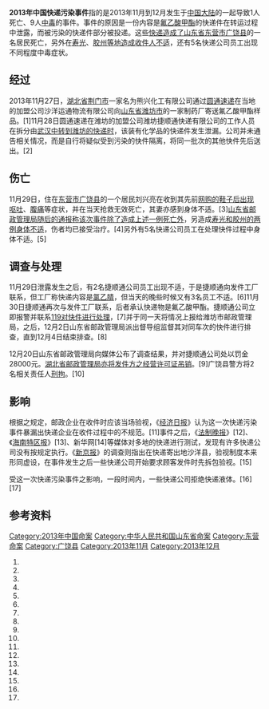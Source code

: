 **2013年中国快递污染事件**指的是2013年11月到12月发生于[中国大陆](../Page/中国大陆.md "wikilink")的一起导致1人死亡、9人[中毒](../Page/中毒.md "wikilink")的事件。事件的原因是一份内容是[氟乙酸甲酯](../Page/氟乙酸甲酯.md "wikilink")的快递件在转运过程中泄露，而被污染的快递件部分被投递。这些[快递造成了](https://zh.wikipedia.org/wiki/快递 "wikilink")[山东省](https://zh.wikipedia.org/wiki/山东省 "wikilink")[东营市](../Page/东营市.md "wikilink")[广饶县](../Page/广饶县.md "wikilink")的一名居民死亡，另外在[寿光](https://zh.wikipedia.org/wiki/寿光 "wikilink")、[胶州等地造成收件人不适](https://zh.wikipedia.org/wiki/胶州 "wikilink")，还有5名快递公司员工出现不同程度中毒症状。

## 经过

2013年11月27日，[湖北省](../Page/湖北省.md "wikilink")[荆门市](../Page/荆门市.md "wikilink")一家名为熊兴化工有限公司通过[圆通速递](../Page/圆通速递.md "wikilink")在当地的加盟公司沙洋运通物流有限公司向[山东省](https://zh.wikipedia.org/wiki/山东省 "wikilink")[潍坊市](../Page/潍坊市.md "wikilink")的一家制药厂寄送氟乙酸甲酯样品。\[1\]11月28日圆通速递在潍坊的加盟公司潍坊捷顺通快递有限公司的工作人员在拆分由[武汉中转到潍坊的快递时](https://zh.wikipedia.org/wiki/武汉 "wikilink")，该装有化学品的快递件发生泄漏。公司并未通告相关情况，而是自行将疑似受到污染的快件隔离，将同一批次的其他快件先后送出。\[2\]

## 伤亡

11月29日，住在[东营市](../Page/东营市.md "wikilink")[广饶县](../Page/广饶县.md "wikilink")的一个居民刘兴亮在收到其先前[网购的鞋子后出现](../Page/网络购物.md "wikilink")[呕吐](../Page/呕吐.md "wikilink")、[腹痛](../Page/腹痛.md "wikilink")等症状，并在当天抢救无效死亡，其妻亦感到身体不适。\[3\][山东省邮政管理局随后的通报称该次事件除了造成上述一例死亡外](https://zh.wikipedia.org/wiki/山东省邮政管理局 "wikilink")，另造成[寿光和](../Page/寿光市.md "wikilink")[胶州的两例身体不适](../Page/胶州市.md "wikilink")，伤者均已接受治疗。\[4\]另外有5名快递公司员工在处理快件过程中身体不适。\[5\]

## 调查与处理

11月29日泄露发生之后，有2名捷顺通公司员工出现不适，于是捷顺通向发件工厂联系，但工厂称快递内容是[氯乙腈](https://zh.wikipedia.org/wiki/氯乙腈 "wikilink")，但当天的晚些时候又有3名员工不适。\[6\]11月30日捷顺通再次与发件工厂联系，后者承认快递物是氟乙酸甲酯。捷顺通公司立即报警并联系[119对快件进行处理](https://zh.wikipedia.org/wiki/119 "wikilink")，\[7\]并于同一天将情况上报给潍坊市邮政管理局，之后，12月2日山东省邮政管理局派出督导组监督其对同车次的快件进行排查，直到12月4日结束排查。\[8\]

12月20日山东省邮政管理局向媒体公布了调查结果，并对捷顺通公司处以罚金28000元。[湖北省邮政管理局亦将发件方之经营许可证吊销](https://zh.wikipedia.org/wiki/湖北省邮政管理局 "wikilink")。\[9\]广饶县警方将2名相关责任人[刑拘](https://zh.wikipedia.org/wiki/刑事拘留 "wikilink")。\[10\]

## 影响

根据之规定，邮政企业在收件时应该当场验视，《[经济日报](https://zh.wikipedia.org/wiki/经济日报 "wikilink")》认为这一次快递污染事件暴漏出快递企业在收件过程中的不规范。\[11\]事件之后，《[法制晚报](https://zh.wikipedia.org/wiki/法制晚报 "wikilink")》\[12\]、《[海南特区报](https://zh.wikipedia.org/wiki/海南特区报 "wikilink")》\[13\]、新华网\[14\]等媒体对多地的快递进行测试，发现有许多快递公司没有按规定执行。《[新京报](../Page/新京报.md "wikilink")》的调查则指出在快递寄出地沙洋县，验视制度本来形同虚设，在事件发生之后一些快递公司开始要求顾客发件时先拆包验视。\[15\]

受这一次快递污染事件之影响，一段时间内，一些快递公司拒绝快递液体。\[16\]\[17\]

## 参考资料

[Category:2013年中国命案](https://zh.wikipedia.org/wiki/Category:2013年中国命案 "wikilink") [Category:中华人民共和国山东省命案](https://zh.wikipedia.org/wiki/Category:中华人民共和国山东省命案 "wikilink") [Category:东营命案](https://zh.wikipedia.org/wiki/Category:东营命案 "wikilink") [Category:广饶县](https://zh.wikipedia.org/wiki/Category:广饶县 "wikilink") [Category:2013年11月](https://zh.wikipedia.org/wiki/Category:2013年11月 "wikilink") [Category:2013年12月](https://zh.wikipedia.org/wiki/Category:2013年12月 "wikilink")

1.

2.

3.
4.
5.

6.
7.
8.

9.
10.

11.

12.

13.

14.

15.

16.

17.